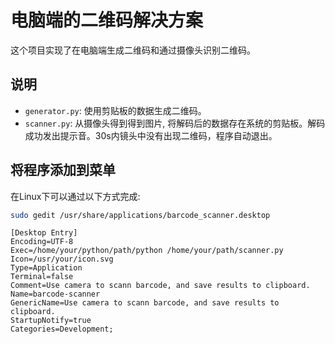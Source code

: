 # 电脑端的二维码解决方案
这个项目实现了在电脑端生成二维码和通过摄像头识别二维码。
## 说明
- `generator.py`: 使用剪贴板的数据生成二维码。
- `scanner.py`: 从摄像头得到得到图片, 将解码后的数据存在系统的剪贴板。解码成功发出提示音。30s内镜头中没有出现二维码，程序自动退出。

## 将程序添加到菜单
在Linux下可以通过以下方式完成:
```bash
sudo gedit /usr/share/applications/barcode_scanner.desktop
```
```
[Desktop Entry]
Encoding=UTF-8
Exec=/home/your/python/path/python /home/your/path/scanner.py
Icon=/usr/your/icon.svg
Type=Application
Terminal=false
Comment=Use camera to scann barcode, and save results to clipboard.
Name=barcode-scanner
GenericName=Use camera to scann barcode, and save results to clipboard.
StartupNotify=true
Categories=Development;
```

